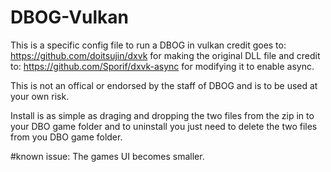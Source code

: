 # DBOG-Vulkan

This is a specific config file to run a DBOG in vulkan credit goes to:
https://github.com/doitsujin/dxvk
for making the original DLL file and credit to:
https://github.com/Sporif/dxvk-async
for modifying it to enable async.

This is not an offical or endorsed by the staff of DBOG and is to be used at your own risk.

Install is as simple as draging and dropping the two files from the zip in to your DBO game folder
and to uninstall you just need to delete the two files from you DBO game folder.


#known issue: The games UI becomes smaller.
